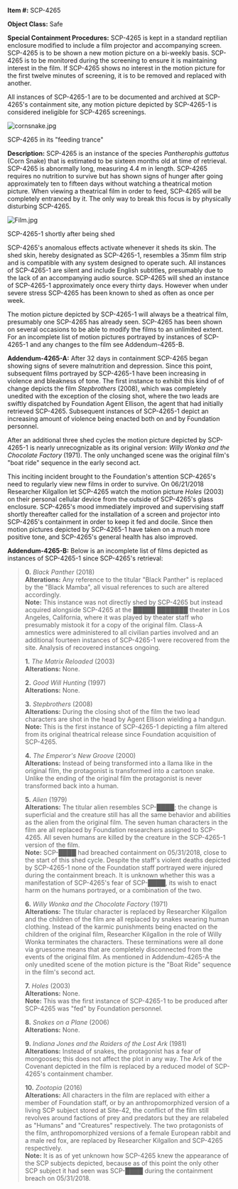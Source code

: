 **Item #:** SCP-4265

**Object Class:** Safe

**Special Containment Procedures:** SCP-4265 is kept in a standard reptilian enclosure modified to include a film projector and accompanying screen. SCP-4265 is to be shown a new motion picture on a bi-weekly basis. SCP-4265 is to be monitored during the screening to ensure it is maintaining interest in the film. If SCP-4265 shows no interest in the motion picture for the first twelve minutes of screening, it is to be removed and replaced with another.

All instances of SCP-4265-1 are to be documented and archived at SCP-4265's containment site, any motion picture depicted by SCP-4265-1 is considered ineligible for SCP-4265 screenings.

![cornsnake.jpg](http://scp-wiki.wdfiles.com/local--files/scp-4265/cornsnake.jpg)

SCP-4265 in its "feeding trance"

**Description:** SCP-4265 is an instance of the species _Pantherophis guttatus_ (Corn Snake) that is estimated to be sixteen months old at time of retrieval. SCP-4265 is abnormally long, measuring 4.4 m in length. SCP-4265 requires no nutrition to survive but has shown signs of hunger after going approximately ten to fifteen days without watching a theatrical motion picture. When viewing a theatrical film in order to feed, SCP-4265 will be completely entranced by it. The only way to break this focus is by physically disturbing SCP-4265.

![Film.jpg](http://scp-wiki.wdfiles.com/local--files/scp-4265/Film.jpg)

SCP-4265-1 shortly after being shed

SCP-4265's anomalous effects activate whenever it sheds its skin. The shed skin, hereby designated as SCP-4265-1, resembles a 35mm film strip and is compatible with any system designed to operate such. All instances of SCP-4265-1 are silent and include English subtitles, presumably due to the lack of an accompanying audio source. SCP-4265 will shed an instance of SCP-4265-1 approximately once every thirty days. However when under severe stress SCP-4265 has been known to shed as often as once per week.

The motion picture depicted by SCP-4265-1 will always be a theatrical film, presumably one SCP-4265 has already seen. SCP-4265 has been shown on several occasions to be able to modify the films to an unlimited extent. For an incomplete list of motion pictures portrayed by instances of SCP-4265-1 and any changes to the film see Addendum-4265-B.

**Addendum-4265-A:** After 32 days in containment SCP-4265 began showing signs of severe malnutrition and depression. Since this point, subsequent films portrayed by SCP-4265-1 have been increasing in violence and bleakness of tone. The first instance to exhibit this kind of of change depicts the film _Stepbrothers_ (2008), which was completely unedited with the exception of the closing shot, where the two leads are swiftly dispatched by Foundation Agent Ellison, the agent that had initially retrieved SCP-4265. Subsequent instances of SCP-4265-1 depict an increasing amount of violence being enacted both on and by Foundation personnel.

After an additional three shed cycles the motion picture depicted by SCP-4265-1 is nearly unrecognizable as its original version: _Willy Wonka and the Chocolate Factory_ (1971). The only unchanged scene was the original film's "boat ride" sequence in the early second act.

This inciting incident brought to the Foundation's attention SCP-4265's need to regularly view new films in order to survive. On 06/21/2018 Researcher Kilgallon let SCP-4265 watch the motion picture _Holes_ (2003) on their personal cellular device from the outside of SCP-4265's glass enclosure. SCP-4265's mood immediately improved and supervising staff shortly thereafter called for the installation of a screen and projector into SCP-4265's containment in order to keep it fed and docile. Since then motion pictures depicted by SCP-4265-1 have taken on a much more positive tone, and SCP-4265's general health has also improved.

**Addendum-4265-B:** Below is an incomplete list of films depicted as instances of SCP-4265-1 since SCP-4265's retrieval:

> **0.** _Black Panther_ (2018)  
> **Alterations:** Any reference to the titular "Black Panther" is replaced by the "Black Mamba", all visual references to such are altered accordingly.  
> **Note:** This instance was not directly shed by SCP-4265 but instead acquired alongside SCP-4265 at the █████ ███████ theater in Los Angeles, California, where it was played by theater staff who presumably mistook it for a copy of the original film. Class-A amnestics were administered to all civilian parties involved and an additional fourteen instances of SCP-4265-1 were recovered from the site. Analysis of recovered instances ongoing.
> 
> **1.** _The Matrix Reloaded_ (2003)  
> **Alterations:** None.
> 
> **2.** _Good Will Hunting_ (1997)  
> **Alterations:** None.
> 
> **3.** _Stepbrothers_ (2008)  
> **Alterations:** During the closing shot of the film the two lead characters are shot in the head by Agent Ellison wielding a handgun.  
> **Note:** This is the first instance of SCP-4265-1 depicting a film altered from its original theatrical release since Foundation acquisition of SCP-4265.
> 
> **4.** _The Emperor's New Groove_ (2000)  
> **Alterations:** Instead of being transformed into a llama like in the original film, the protagonist is transformed into a cartoon snake. Unlike the ending of the original film the protagonist is never transformed back into a human.
> 
> **5.** _Alien_ (1979)  
> **Alterations:** The titular alien resembles SCP-████; the change is superficial and the creature still has all the same behavior and abilities as the alien from the original film. The seven human characters in the film are all replaced by Foundation researchers assigned to SCP-4265. All seven humans are killed by the creature in the SCP-4265-1 version of the film.  
> **Note:** SCP-████ had breached containment on 05/31/2018, close to the start of this shed cycle. Despite the staff's violent deaths depicted by SCP-4265-1 none of the Foundation staff portrayed were injured during the containment breach. It is unknown whether this was a manifestation of SCP-4265's fear of SCP-████, its wish to enact harm on the humans portrayed, or a combination of the two.
> 
> **6.** _Willy Wonka and the Chocolate Factory_ (1971)  
> **Alterations:** The titular character is replaced by Researcher Kilgallon and the children of the film are all replaced by snakes wearing human clothing. Instead of the karmic punishments being enacted on the children of the original film, Researcher Kilgallon in the role of Willy Wonka terminates the characters. These terminations were all done via gruesome means that are completely disconnected from the events of the original film. As mentioned in Addendum-4265-A the only unedited scene of the motion picture is the "Boat Ride" sequence in the film's second act.
> 
> **7.** _Holes_ (2003)  
> **Alterations:** None.  
> **Note:** This was the first instance of SCP-4265-1 to be produced after SCP-4265 was "fed" by Foundation personnel.
> 
> **8.** _Snakes on a Plane_ (2006)  
> **Alterations:** None.
> 
> **9.** _Indiana Jones and the Raiders of the Lost Ark_ (1981)  
> **Alterations:** Instead of snakes, the protagonist has a fear of mongooses; this does not affect the plot in any way. The Ark of the Covenant depicted in the film is replaced by a reduced model of SCP-4265's containment chamber.
> 
> **10.** _Zootopia_ (2016)  
> **Alterations:** All characters in the film are replaced with either a member of Foundation staff, or by an anthropomorphized version of a living SCP subject stored at Site-42, the conflict of the film still revolves around factions of prey and predators but they are relabeled as "Humans" and "Creatures" respectively. The two protagonists of the film, anthropomorphized versions of a female European rabbit and a male red fox, are replaced by Researcher Kilgallon and SCP-4265 respectively.  
> **Note:** It is as of yet unknown how SCP-4265 knew the appearance of the SCP subjects depicted, because as of this point the only other SCP subject it had seen was SCP-████ during the containment breach on 05/31/2018.